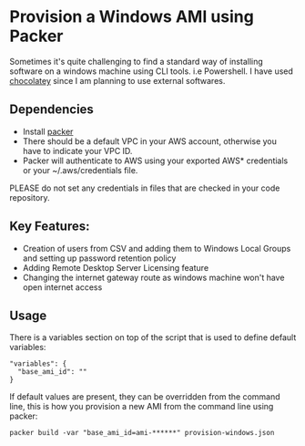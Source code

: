 # Provision a Windows AMI using Packer

Sometimes it's quite challenging to find a standard way of installing software on a windows machine using CLI tools. i.e Powershell. I have used [chocolatey](https://chocolatey.org/) since I am planning to use external softwares.

## Dependencies
 - Install [packer](http://packer.io)
 - There should be a default VPC in your AWS account, otherwise you have to indicate your VPC ID.
 - Packer will authenticate to AWS using your exported AWS\* credentials or your ~/.aws/credentials file.
 
PLEASE do not set any credentials in files that are checked in your code repository.

## Key Features:
 - Creation of users from CSV and adding them to Windows Local Groups and setting up password retention policy
 - Adding Remote Desktop Server Licensing feature
 - Changing the internet gateway route as windows machine won't have open internet access

## Usage
There is a variables section on top of the script that is used to define default variables:

```
"variables": {
  "base_ami_id": ""
}
```

If default values are present, they can be overridden from the command line, this is how you provision a new AMI from the command line using packer:

```
packer build -var "base_ami_id=ami-******" provision-windows.json
```